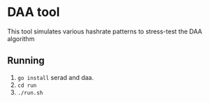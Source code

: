 # DAA tool

This tool simulates various hashrate patterns to stress-test the DAA algorithm 

## Running

1. `go install` serad and daa.
2. `cd run`
3. `./run.sh`


